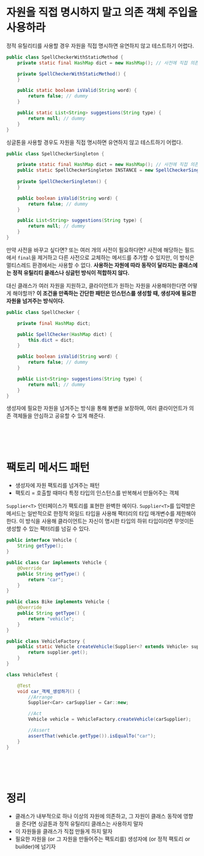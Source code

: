 # 자원을 직접 명시하지 말고 의존 객체 주입을 사용하라

정적 유틸리티를 사용할 경우 자원을 직접 명시하면 유연하지 않고 테스트하기 어렵다.

```java
public class SpellCheckerWithStaticMethod {
    private static final HashMap dict = new HashMap(); // 사전에 직접 의존

    private SpellCheckerWithStaticMethod() {
    }

    public static boolean isValid(String word) {
        return false; // dummy
    }

    public static List<String> suggestions(String type) {
        return null; // dummy
    }
}
``` 

싱글톤을 사용할 경우도 자원을 직접 명시하면 유연하지 않고 테스트하기 어렵다.

```java
public class SpellCheckerSingleton {

    private static final HashMap dict = new HashMap(); // 사전에 직접 의존
    public static SpellCheckerSingleton INSTANCE = new SpellCheckerSingleton();
    
    private SpellCheckerSingleton() {
    }

    public boolean isValid(String word) {
        return false; // dummy
    }

    public List<String> suggestions(String type) {
        return null; // dummy
    }
}
```

만약 사전을 바꾸고 싶다면? 또는 여러 개의 사전이 필요하다면? 
사전에 해당하는 필드에서 `final`을 제거하고 다른 사전으로 교체하는 메서드를 추가할 수 있지만, 이 방식은 멀티스레드 환경에서는 사용할 수 없다. 
**사용하는 자원에 따라 동작이 달라지는 클래스에는 정적 유틸리티 클래스나 싱글턴 방식이 적합하지 않다.**

대신 클래스가 여러 자원을 지원하고, 클라이언트가 원하는 자원을 사용해야한다면 어떻게 해야할까? 
**이 조건을 만족하는 간단한 패턴은 인스턴스를 생성할 때, 생성자에 필요한 자원을 넘겨주는 방식이다.**

```Java
public class SpellChecker {

    private final HashMap dict;

    public SpellChecker(HashMap dict) {
        this.dict = dict;
    }

    public boolean isValid(String word) {
        return false; // dummy
    }

    public List<String> suggestions(String type) {
        return null; // dummy
    }
}
```

생성자에 필요한 자원을 넘겨주는 방식을 통해 불변을 보장하여, 여러 클라이언트가 의존 객체들을 안심하고 공유할 수 있게 해준다.

<br><br><br>

# 팩토리 메서드 패턴

- 생성자에 자원 팩토리를 넘겨주는 패턴
- 팩토리 = 호출할 때마다 특정 타입의 인스턴스를 반복해서 만들어주는 객체

`Supplier<T>` 인터페이스가 팩토리를 표현한 완벽한 예이다.
`Supplier<T>`를 입력받은 메서드는 일반적으로 한정적 와일드 타입을 사용해 팩터리의 타입 매개변수를 제한해야 한다.
이 방식을 사용해 클라이언트는 자신이 명시한 타입의 하위 타입이라면 무엇이든 생성할 수 있는 팩터리를 넘길 수 있다.

```Java
public interface Vehicle {
    String getType();
}

public class Car implements Vehicle {
    @Override
    public String getType() {
        return "car";
    }
}

public class Bike implements Vehicle {
    @Override
    public String getType() {
        return "vehicle";
    }
}

public class VehicleFactory {
    public static Vehicle createVehicle(Supplier<? extends Vehicle> supplier) {
        return supplier.get();
    }
}

class VehicleTest {

    @Test
    void car_객체_생성하기() {
        //Arrange
        Supplier<Car> carSupplier = Car::new;

        //Act
        Vehicle vehicle = VehicleFactory.createVehicle(carSupplier);

        //Assert
        assertThat(vehicle.getType()).isEqualTo("car");
    }
}
```

<br><br><br>

# 정리

- 클래스가 내부적으로 하나 이상의 자원에 의존하고, 그 자원이 클래스 동작에 영향을 준다면 싱글톤과 정적 유틸리티 클래스는 사용하지 말자
- 이 자원들을 클래스가 직접 만들게 하지 말자
- 필요한 자원을 (or 그 자원을 만들어주는 팩토리를) 생성자에 (or 정적 팩토리 or builder)에 넘기자